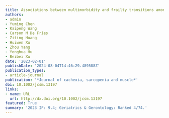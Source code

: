 ```yaml
---
title: Associations between multimorbidity and frailty transitions among older Americans
authors:
- admin
- Yuming Chen
- Kaipeng Wang
- Carson M De Fries
- Ziting Huang
- Huiwen Xu
- Zhou Yang
- Yonghua Hu
- Beibei Xu
date: '2023-02-01'
publishDate: '2024-08-04T14:46:29.489588Z'
publication_types:
- article-journal
publication: '*Journal of cachexia, sarcopenia and muscle*'
doi: 10.1002/jcsm.13197
links:
- name: URL
  url: http://dx.doi.org/10.1002/jcsm.13197
featured: True
summary: '2023 IF: 9.4; Geriatrics & Gerontology: Ranked 4/74.'
---
```

